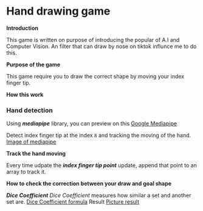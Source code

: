 # Hand drawing game

**Introduction**

This game is written on purpose of introducing the popular of A.I and Computer Vision. An filter that can draw by nose on tiktok influnce me to do this.

**Purpose of the game**

This game require you to draw the correct shape by moving your index finger tip.

**How this work**

### Hand detection

Using ***mediapipe*** library, you can preview on this [Google Mediapipe](https://developers.google.com/mediapipe/solutions/vision/hand_landmarker)

Detect index finger tip at the index `8` and tracking the moving of the hand.
[Image of mediapipe](link)

**Track the hand moving**

Every time udpate the ***index finger tip point*** update, append that point to an array to track it.

**How to check the correction between your draw and goal shape**

***Dice Coefficient***
*Dice Coefficient* measures how similar a set and another set are.
[Dice Coefficient formula](link)
Result
[Picture result](link)


